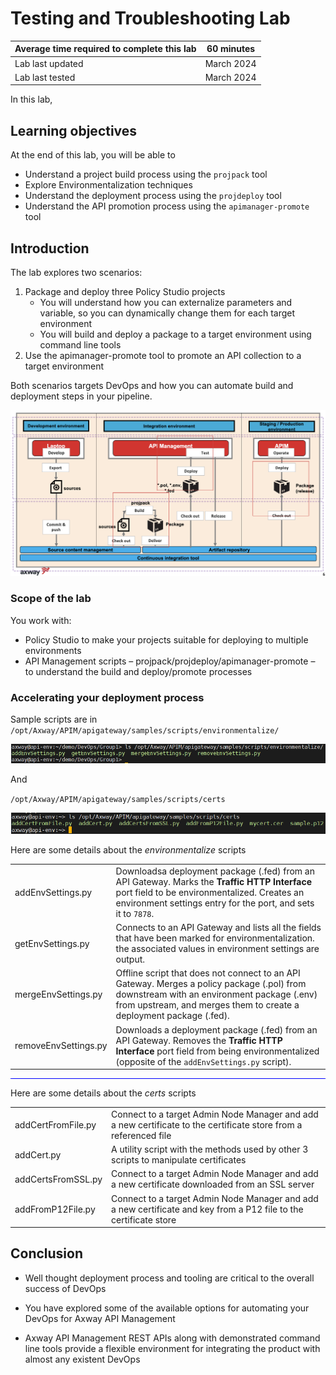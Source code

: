 # Testing and Troubleshooting Lab 

| Average time required to complete this lab | 60 minutes |
| ---- | ---- |
| Lab last updated | March 2024 |
| Lab last tested | March 2024 |

In this lab, 

## Learning objectives

At the end of this lab, you will be able to 
* Understand a project build process using the `projpack` tool
* Explore Environmentalization techniques
* Understand the deployment process using the `projdeploy` tool
* Understand the API promotion process using the `apimanager-promote` tool



## Introduction

The lab explores two scenarios:
1. Package and deploy three Policy Studio projects
    * You will understand how you can externalize parameters and variable, so you can dynamically change them for each target environment
    * You will build and deploy a package to a target environment using command line tools
2. Use the apimanager-promote tool to promote an API collection to a target environment

Both scenarios targets DevOps and how you can automate build and deployment steps in your pipeline.


![Alt text](images/image.png)

### Scope of the lab

You work with:
* Policy Studio to make your projects suitable for deploying to multiple environments
* API Management scripts – projpack/projdeploy/apimanager-promote – to understand the build and deploy/promote processes

### Accelerating your deployment process

Sample scripts are in  
`/opt/Axway/APIM/apigateway/samples/scripts/environmentalize/`

![Alt text](images/image15.png)

And

`/opt/Axway/APIM/apigateway/samples/scripts/certs`

![Alt text](images/image16.png)



Here are some details about the *environmentalize* scripts

<table>
<tbody>
<tr>
<td>addEnvSettings.py</td>
<td>Downloadsa deployment package (.fed) from an API Gateway. Marks the <b>Traffic HTTP Interface</b> port field to be environmentalized. Creates an environment settings entry for the port, and sets it to <code>7878</code>.</td>
</tr>
<tr>
<td>getEnvSettings.py</td>
<td>Connects to an API Gateway and lists all the fields that have been marked for environmentalization. the associated values in environment settings are output.</td>
</tr>
<tr>
<td>mergeEnvSettings.py</td>
<td>Offline script that does not connect to an API Gateway. Merges a policy package (.pol) from downstream with an environment package (.env) from upstream, and merges them to create a deployment package (.fed).</td>
</tr>
<tr>
<td>removeEnvSettings.py</td>
<td>Downloads a deployment package (.fed) from an API Gateway. Removes the <b>Traffic HTTP Interface</b> port field from being environmentalized (opposite of the <code>addEnvSettings.py</code> script).</td>
</tr>
</tbody>
</table>




<hr style="background-color:blue;"></hr>

Here are some details about the *certs* scripts

<table>
<tbody>
<tr>
<td>addCertFromFile.py</td>
<td>Connect to a target Admin Node Manager and add a new certificate to the certificate store from a referenced file</td>
</tr>
<tr>
<td>addCert.py</td>
<td>A utility script with the methods used by other 3 scripts to manipulate certificates</td>
</tr>
<tr>
<td>addCertsFromSSL.py</td>
<td>Connect to a target Admin Node Manager and add a new certificate downloaded from an SSL server</td>
</tr>
<tr>
<td>addFromP12File.py</td>
<td>Connect to a target Admin Node Manager and add a new certificate and key from a P12 file to the certificate store</td>
</tr>
</tbody>
</table>







## Conclusion

* Well thought deployment process and tooling are critical to the overall success of DevOps

* You have explored some of the available options for automating your DevOps for Axway API Management

* Axway API Management REST APIs along with demonstrated command line tools provide a flexible environment for integrating the product with almost any existent DevOps
